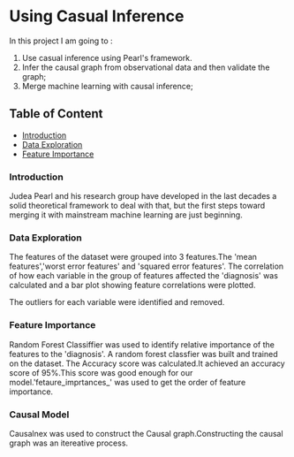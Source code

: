 # Using Casual Inference

In this project I am going to :

1. Use casual inference using Pearl's framework.
2. Infer the causal graph from observational data and then validate the graph;
3. Merge machine learning with causal inference;


## Table of Content
- [Introduction](#introduction)
- [Data Exploration](#DataExploarion)
- [Feature Importance](#FeatureImportance)

### Introduction
Judea Pearl and his research group have developed in the last decades a solid
theoretical framework to deal with that, but the first steps toward merging it with
mainstream machine learning are just beginning.

### Data Exploration
The features of the dataset were grouped into 3 features.The 'mean features','worst error features' and 'squared error features'.
The correlation of how each variable in the group of features affected the 'diagnosis' was calculated and a bar plot showing feature
correlations were plotted.

The outliers for each variable were identified and removed.

### Feature Importance 
Random Forest Classiffier was used to identify relative importance of the features to the 'diagnosis'. A random forest classfier was 
built and trained on the dataset. The Accuracy score was calculated.It achieved an accuracy score of 95%.This score was good enough 
for our model.'fetaure_imprtances_' was used to get the order of feature importance.

### Causal Model
Causalnex was used to construct the Causal graph.Constructing the causal graph was an itereative process.
